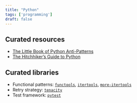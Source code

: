```yaml
---
title: "Python"
tags: ['programming']
draft: false
---
```


## Curated resources

* [The Little Book of Python Anti-Patterns](https://docs.quantifiedcode.com/python-anti-patterns/index.html)
* [The Hitchhiker’s Guide to Python](https://docs.python-guide.org/)

## Curated libraries

* Functional patterns: [`functools`](https://docs.python.org/3/library/functools.html), [`itertools`](https://docs.python.org/3/library/itertools.html), [`more-itertools`](https://more-itertools.readthedocs.io/en/stable/)
* Retry strategy: [`tenacity`](https://tenacity.readthedocs.io/en/latest/)
* Test framework: [`pytest`](https://docs.pytest.org/)
